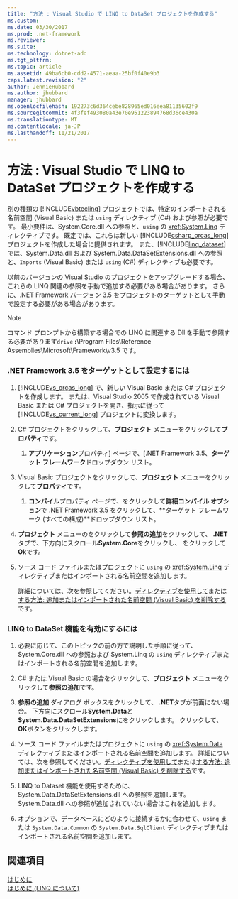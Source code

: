 ```yaml
---
title: "方法 : Visual Studio で LINQ to DataSet プロジェクトを作成する"
ms.custom: 
ms.date: 03/30/2017
ms.prod: .net-framework
ms.reviewer: 
ms.suite: 
ms.technology: dotnet-ado
ms.tgt_pltfrm: 
ms.topic: article
ms.assetid: 49ba6cb0-cdd2-4571-aeaa-25bf0f40e9b3
caps.latest.revision: "2"
author: JennieHubbard
ms.author: jhubbard
manager: jhubbard
ms.openlocfilehash: 192273c6d364cebe828965ed016eea81135602f9
ms.sourcegitcommit: 4f3fef493080a43e70e951223894768d36ce430a
ms.translationtype: MT
ms.contentlocale: ja-JP
ms.lasthandoff: 11/21/2017
---
```

# <a name="how-to-create-a-linq-to-dataset-project-in-visual-studio"></a>方法 : Visual Studio で LINQ to DataSet プロジェクトを作成する
別の種類の [!INCLUDE[vbteclinq](../../../../includes/vbteclinq-md.md)] プロジェクトでは、特定のインポートされる名前空間 (Visual Basic) または `using` ディレクティブ (C#) および参照が必要です。 最小要件は、System.Core.dll への参照と、`using` の <xref:System.Linq> ディレクティブです。 既定では、これらは新しい [!INCLUDE[csharp_orcas_long](../../../../includes/csharp-orcas-long-md.md)] プロジェクトを作成した場合に提供されます。 また、[!INCLUDE[linq_dataset](../../../../includes/linq-dataset-md.md)] では、System.Data.dll および System.Data.DataSetExtensions.dll への参照と、`Imports` (Visual Basic) または `using` (C#) ディレクティブも必要です。  
  
 以前のバージョンの Visual Studio のプロジェクトをアップグレードする場合、これらの LINQ 関連の参照を手動で追加する必要がある場合があります。 さらに、.NET Framework バージョン 3.5 をプロジェクトのターゲットとして手動で設定する必要がある場合があります。  
  
> [!NOTE]
>  コマンド プロンプトから構築する場合での LINQ に関連する Dll を手動で参照する必要があります`drive` **:**\Program Files\Reference Assemblies\Microsoft\Framework\v3.5 です。  
  
### <a name="to-target-the-net-framework-35"></a>.NET Framework 3.5 をターゲットとして設定するには  
  
1.  [!INCLUDE[vs_orcas_long](../../../../includes/vs-orcas-long-md.md)] で、新しい Visual Basic または C# プロジェクトを作成します。 または、Visual Studio 2005 で作成されている Visual Basic または C# プロジェクトを開き、指示に従って [!INCLUDE[vs_current_long](../../../../includes/vs-current-long-md.md)] プロジェクトに変換します。  
  
2.  C# プロジェクトをクリックして、**プロジェクト** メニューをクリックして**プロパティ**です。  
  
    1.  **アプリケーション**プロパティ] ページで、[.NET Framework 3.5、**ターゲット フレームワーク**ドロップダウン リスト。  
  
3.  Visual Basic プロジェクトをクリックして、**プロジェクト** メニューをクリックして**プロパティ**です。  
  
    1.  **コンパイル**プロパティ ページで、をクリックして**詳細コンパイル オプション**で .NET Framework 3.5 をクリックして、**ターゲット フレームワーク (すべての構成)**ドロップダウン リスト。  
  
4.  **プロジェクト** メニューのをクリックして**参照の追加**をクリックして、 **.NET**  タブで、下方向にスクロール**System.Core**をクリックし、 をクリックして**Ok**です。  
  
5.  ソース コード ファイルまたはプロジェクトに `using` の <xref:System.Linq> ディレクティブまたはインポートされる名前空間を追加します。  
  
     詳細については、次を参照してください。[ディレクティブを使用して](~/docs/csharp/language-reference/keywords/using-directive.md)または[する方法: 追加またはインポートされた名前空間 (Visual Basic) を削除する](/visualstudio/ide/how-to-add-or-remove-imported-namespaces-visual-basic)です。  
  
### <a name="to-enable-linq-to-dataset-functionality"></a>LINQ to DataSet 機能を有効にするには  
  
1.  必要に応じて、このトピックの前の方で説明した手順に従って、System.Core.dll への参照および System.Linq の `using` ディレクティブまたはインポートされる名前空間を追加します。  
  
2.  C# または Visual Basic の場合をクリックして、**プロジェクト** メニューをクリックして**参照の追加**です。  
  
3.  **参照の追加** ダイアログ ボックスをクリックして、 **.NET**タブが前面にない場合。 下方向にスクロール**System.Data**と**System.Data.DataSetExtensions**にをクリックします。 クリックして、 **OK**ボタンをクリックします。  
  
4.  ソース コード ファイルまたはプロジェクトに `using` の <xref:System.Data> ディレクティブまたはインポートされる名前空間を追加します。 詳細については、次を参照してください。[ディレクティブを使用して](~/docs/csharp/language-reference/keywords/using-directive.md)または[する方法: 追加またはインポートされた名前空間 (Visual Basic) を削除する](/visualstudio/ide/how-to-add-or-remove-imported-namespaces-visual-basic)です。  
  
5.  LINQ to Dataset 機能を使用するために、System.Data.DataSetExtensions.dll への参照を追加します。 System.Data.dll への参照が追加されていない場合はこれを追加します。  
  
6.  オプションで、データベースにどのように接続するかに合わせて、`using` または `System.Data.Common` の `System.Data.SqlClient` ディレクティブまたはインポートされる名前空間を追加します。  
  
## <a name="see-also"></a>関連項目  
 [はじめに](../../../../docs/framework/data/adonet/getting-started-linq-to-dataset.md)  
 [はじめに (LINQ について)](http://msdn.microsoft.com/en-us/6cc9af04-950a-4cc3-83d4-2aeb4abe4de9)
